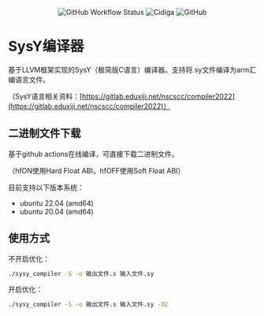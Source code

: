 <p align="center">
    <img alt="GitHub Workflow Status" src="https://img.shields.io/github/workflow/status/zouxianyu/SysY-compiler/Build%20SysY-compiler">
    <img alt="Cidiga" src="https://api.codiga.io/project/34978/status/svg">
    <img alt="GitHub" src="https://img.shields.io/github/license/zouxianyu/SysY-compiler">
</p>

# SysY编译器

基于LLVM框架实现的SysY（极简版C语言）编译器。支持将.sy文件编译为arm汇编语言文件。

（SysY语言相关资料：[https://gitlab.eduxiji.net/nscscc/compiler2022](https://gitlab.eduxiji.net/nscscc/compiler2022)）

## 二进制文件下载

基于github actions在线编译，可直接下载二进制文件。

（hfON使用Hard Float ABI，hfOFF使用Soft Float ABI）

目前支持以下版本系统：

- ubuntu 22.04 (amd64)
- ubuntu 20.04 (amd64)

## 使用方式

不开启优化：

```bash
./sysy_compiler -S -o 输出文件.s 输入文件.sy
```

开启优化：

```bash
./sysy_compiler -S -o 输出文件.s 输入文件.sy -O2
```
